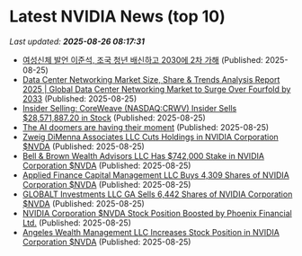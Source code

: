 # Latest NVIDIA News (top 10)
_Last updated: **2025-08-26 08:17:31**_

- [여성신체 발언 이준석, 조국 청년 배신하고 2030에 2차 가해](https://ryueyes11.tistory.com/511800) (Published: 2025-08-25)
- [Data Center Networking Market Size, Share & Trends Analysis Report 2025 | Global Data Center Networking Market to Surge Over Fourfold by 2033](https://www.globenewswire.com/news-release/2025/08/25/3138241/28124/en/Data-Center-Networking-Market-Size-Share-Trends-Analysis-Report-2025-Global-Data-Center-Networking-Market-to-Surge-Over-Fourfold-by-2033.html) (Published: 2025-08-25)
- [Insider Selling: CoreWeave (NASDAQ:CRWV) Insider Sells $28,571,887.20 in Stock](https://www.etfdailynews.com/2025/08/25/insider-selling-coreweave-nasdaqcrwv-insider-sells-28571887-20-in-stock/) (Published: 2025-08-25)
- [The AI doomers are having their moment](https://www.businessinsider.com/limits-large-language-models-chatgpt-agi-artificial-general-intelligence-openai-2025-8) (Published: 2025-08-25)
- [Zweig DiMenna Associates LLC Cuts Holdings in NVIDIA Corporation $NVDA](https://www.etfdailynews.com/2025/08/25/zweig-dimenna-associates-llc-cuts-holdings-in-nvidia-corporation-nvda/) (Published: 2025-08-25)
- [Bell & Brown Wealth Advisors LLC Has $742,000 Stake in NVIDIA Corporation $NVDA](https://www.etfdailynews.com/2025/08/25/bell-brown-wealth-advisors-llc-has-742000-stake-in-nvidia-corporation-nvda/) (Published: 2025-08-25)
- [Applied Finance Capital Management LLC Buys 4,309 Shares of NVIDIA Corporation $NVDA](https://www.etfdailynews.com/2025/08/25/applied-finance-capital-management-llc-buys-4309-shares-of-nvidia-corporation-nvda/) (Published: 2025-08-25)
- [GLOBALT Investments LLC GA Sells 6,442 Shares of NVIDIA Corporation $NVDA](https://www.etfdailynews.com/2025/08/25/globalt-investments-llc-ga-sells-6442-shares-of-nvidia-corporation-nvda/) (Published: 2025-08-25)
- [NVIDIA Corporation $NVDA Stock Position Boosted by Phoenix Financial Ltd.](https://www.etfdailynews.com/2025/08/25/nvidia-corporation-nvda-stock-position-boosted-by-phoenix-financial-ltd/) (Published: 2025-08-25)
- [Angeles Wealth Management LLC Increases Stock Position in NVIDIA Corporation $NVDA](https://www.etfdailynews.com/2025/08/25/angeles-wealth-management-llc-increases-stock-position-in-nvidia-corporation-nvda/) (Published: 2025-08-25)
